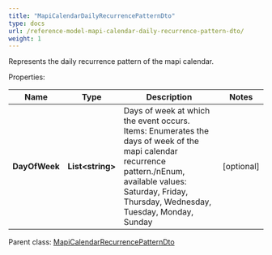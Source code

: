 ```yaml
---
title: "MapiCalendarDailyRecurrencePatternDto"
type: docs
url: /reference-model-mapi-calendar-daily-recurrence-pattern-dto/
weight: 1
---
```

Represents the daily recurrence pattern of the mapi calendar.             

Properties:

Name | Type | Description | Notes
---- | ---- | ----------- | -----
**DayOfWeek** | **List&lt;string&gt;** | Days of week at which the event occurs.              Items: Enumerates the days of week of the mapi calendar recurrence pattern./nEnum, available values: Saturday, Friday, Thursday, Wednesday, Tuesday, Monday, Sunday | [optional] 

Parent class: [MapiCalendarRecurrencePatternDto](/email/reference-model-mapi-calendar-recurrence-pattern-dto/)

